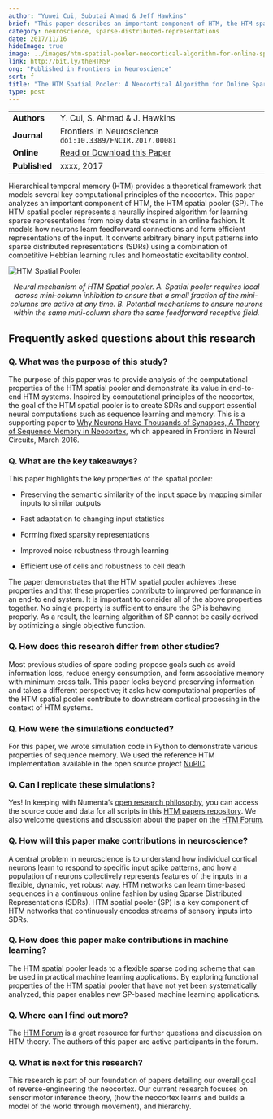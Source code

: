 ```yaml
---
author: "Yuwei Cui, Subutai Ahmad & Jeff Hawkins"
brief: "This paper describes an important component of HTM, the HTM spatial pooler, which is a neurally inspired algorithm that learns sparse distributed representations online. Written from a neuroscience perspective, the paper demonstrates key computational properties of HTM spatial pooler."
category: neuroscience, sparse-distributed-representations
date: 2017/11/16
hideImage: true
image: ../images/htm-spatial-pooler-neocortical-algorithm-for-online-sparse-distributed-coding.png
link: http://bit.ly/theHTMSP
org: "Published in Frontiers in Neuroscience"
sort: f
title: "The HTM Spatial Pooler: A Neocortical Algorithm for Online Sparse Distributed Coding"
type: post
---
```


| | |
|-|-|
| **Authors** | Y. Cui, S. Ahmad & J. Hawkins |
| **Journal** | Frontiers in Neuroscience `doi:10.3389/FNCIR.2017.00081` |
| **Online** | [Read or Download this Paper][1] |
| **Published** | xxxx, 2017 |


Hierarchical temporal memory (HTM) provides a theoretical framework that models several key computational principles of the neocortex. This paper analyzes an important component of HTM, the HTM spatial pooler (SP). The HTM spatial pooler represents a neurally inspired algorithm for learning sparse representations from noisy data streams in an online fashion. It models how neurons learn feedforward connections and form efficient representations of the input. It converts arbitrary binary input patterns into sparse distributed representations (SDRs) using a combination of competitive Hebbian learning rules and homeostatic excitability control.

 ![HTM Spatial Pooler](../images/spatial-pooler.png)

<center><i>
Neural mechanism of HTM Spatial pooler. A. Spatial pooler requires local across mini-column inhibition to ensure that a small fraction of the mini-columns are active at any time. B. Potential mechanisms to ensure neurons within the same mini-column share the same feedforward receptive field.
</center></i>

## Frequently asked questions about this research

### Q. What was the purpose of this study?

The purpose of this paper was to provide analysis of the computational properties of the HTM spatial pooler and demonstrate its value in end-to-end HTM systems.  Inspired by computational principles of the neocortex, the goal of the HTM spatial pooler is to create SDRs and support essential neural computations such as sequence learning and memory. This is a supporting paper to [Why Neurons Have Thousands of Synapses, A Theory of Sequence Memory in Neocortex](https://doi.org/10.3389/fncir.2016.00023), which appeared in Frontiers in Neural Circuits, March 2016.

### Q. What are the key takeaways?

This paper highlights the key properties of the spatial pooler:
* Preserving the semantic similarity of the input space by mapping similar inputs to similar outputs

* Fast adaptation to changing input statistics

* Forming fixed sparsity representations

* Improved noise robustness through learning

* Efficient use of cells and robustness to cell death

The paper demonstrates that the HTM spatial pooler achieves these properties and that these properties contribute to improved performance in an end-to end system. It is important to consider all of the above properties together. No single property is sufficient to ensure the SP is behaving properly. As a result, the learning algorithm of SP cannot be easily derived by optimizing a single objective function.


### Q. How does this research differ from other studies?

Most previous studies of spare coding propose goals such as avoid information loss, reduce energy consumption, and form associative memory with minimum cross talk. This paper looks beyond preserving information and takes a different perspective; it asks how computational properties of the HTM spatial pooler contribute to downstream cortical processing in the context of HTM systems.

### Q. How were the simulations conducted?

For this paper, we wrote simulation code in Python to demonstrate various properties of sequence memory. We used the reference HTM implementation available in the open source project [NuPIC](https://github.com/numenta/nupic).

### Q. Can I replicate these simulations?

Yes! In keeping with Numenta’s [open research philosophy](http://numenta.com/blog/2014/09/17/increasing-research-transparency/), you can access the source code and data for all scripts in this [HTM papers repository](https://github.com/numenta/htmpapers). We also welcome questions and discussion about the paper on the [HTM Forum](https://discourse.numenta.org/).

### Q. How will this paper make contributions in neuroscience?

A central problem in neuroscience is to understand how individual cortical neurons learn to respond to specific input spike patterns, and how a population of neurons collectively represents features of the inputs in a flexible, dynamic, yet robust way. HTM networks can learn time-based sequences in a continuous online fashion by using Sparse Distributed Representations (SDRs). HTM spatial pooler (SP) is a key component of HTM networks that continuously encodes streams of sensory inputs into SDRs.

### Q. How does this paper make contributions in machine learning?

The HTM spatial pooler leads to a flexible sparse coding scheme that can be used in practical machine learning applications.  By exploring functional properties of the HTM spatial pooler that have not yet been systematically analyzed, this paper enables new SP-based machine learning applications.

### Q. Where can I find out more?

The [HTM Forum](https://discourse.numenta.org/) is a great resource for further questions and discussion on
HTM theory. The authors of this paper are active participants in the forum.

### Q. What is next for this research?

This research is part of our foundation of papers detailing our overall goal of reverse-engineering the neocortex. Our current research focuses on sensorimotor inference theory, (how the neocortex learns and builds a model of the world through movement), and hierarchy.

[1]: https://doi.org/10.3389/fncir.2017.00081
